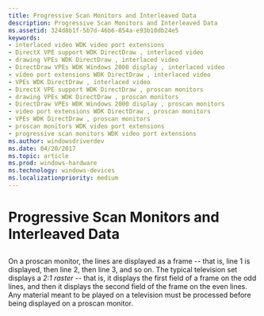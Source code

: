 ```yaml
---
title: Progressive Scan Monitors and Interleaved Data
description: Progressive Scan Monitors and Interleaved Data
ms.assetid: 324d8b1f-5b7d-46b6-854a-e93b10db24e5
keywords:
- interlaced video WDK video port extensions
- DirectX VPE support WDK DirectDraw , interlaced video
- drawing VPEs WDK DirectDraw , interlaced video
- DirectDraw VPEs WDK Windows 2000 display , interlaced video
- video port extensions WDK DirectDraw , interlaced video
- VPEs WDK DirectDraw , interlaced video
- DirectX VPE support WDK DirectDraw , proscan monitors
- drawing VPEs WDK DirectDraw , proscan monitors
- DirectDraw VPEs WDK Windows 2000 display , proscan monitors
- video port extensions WDK DirectDraw , proscan monitors
- VPEs WDK DirectDraw , proscan monitors
- proscan monitors WDK video port extensions
- progressive scan monitors WDK video port extensions
ms.author: windowsdriverdev
ms.date: 04/20/2017
ms.topic: article
ms.prod: windows-hardware
ms.technology: windows-devices
ms.localizationpriority: medium
---
```


# Progressive Scan Monitors and Interleaved Data


## <span id="ddk_progressive_scan_monitors_and_interleaved_data_gg"></span><span id="DDK_PROGRESSIVE_SCAN_MONITORS_AND_INTERLEAVED_DATA_GG"></span>


On a proscan monitor, the lines are displayed as a frame -- that is, line 1 is displayed, then line 2, then line 3, and so on. The typical television set displays a *2:1 raster* -- that is, it displays the first field of a frame on the odd lines, and then it displays the second field of the frame on the even lines. Any material meant to be played on a television must be processed before being displayed on a proscan monitor.

 

 





